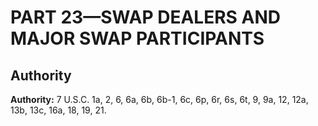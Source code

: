 # PART 23—SWAP DEALERS AND MAJOR SWAP PARTICIPANTS


## Authority

**Authority:** 7 U.S.C. 1a, 2, 6, 6a, 6b, 6b-1, 6c, 6p, 6r, 6s, 6t, 9, 9a, 12, 12a, 13b, 13c, 16a, 18, 19, 21.


